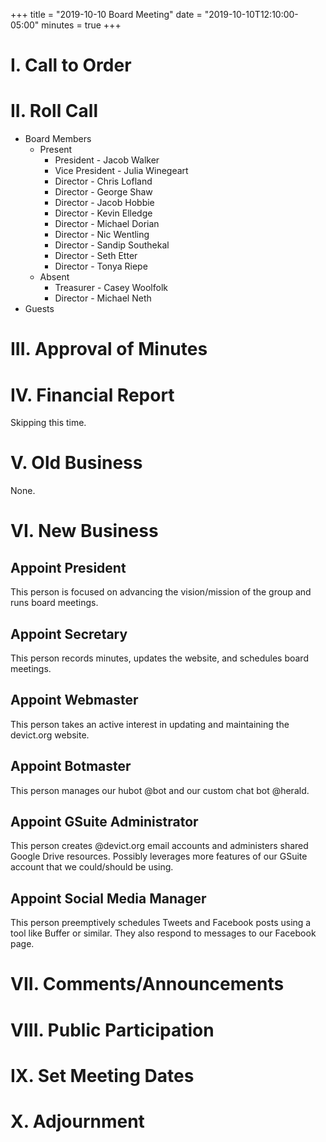 +++
title = "2019-10-10 Board Meeting"
date = "2019-10-10T12:10:00-05:00"
minutes = true
+++

# I. Call to Order

# II. Roll Call
- Board Members
  - Present
     - President - Jacob Walker
     - Vice President - Julia Winegeart
     - Director - Chris Lofland
     - Director - George Shaw
     - Director - Jacob Hobbie
     - Director - Kevin Elledge
     - Director - Michael Dorian
     - Director - Nic Wentling
     - Director - Sandip Southekal
     - Director - Seth Etter
     - Director - Tonya Riepe
  - Absent
     - Treasurer - Casey Woolfolk
     - Director - Michael Neth
- Guests

# III. Approval of Minutes
<!--
- Motion: I move to accept the minutes from our prior meeting as presented.
  - By: Jacob Walker
  - Second: 
  - Result: Passes unopposed.
-->

# IV. Financial Report

Skipping this time.

# V. Old Business

None.

# VI. New Business

## Appoint President
This person is focused on advancing the vision/mission of the group and runs board meetings.

## Appoint Secretary
This person records minutes, updates the website, and schedules board meetings.

## Appoint Webmaster
This person takes an active interest in updating and maintaining the devict.org website.

## Appoint Botmaster
This person manages our hubot @bot and our custom chat bot @herald.

## Appoint GSuite Administrator
This person creates @devict.org email accounts and administers shared Google Drive resources. Possibly leverages more features of our GSuite account that we could/should be using.

## Appoint Social Media Manager
This person preemptively schedules Tweets and Facebook posts using a tool like Buffer or similar. They also respond to messages to our Facebook page.

# VII. Comments/Announcements

# VIII. Public Participation

# IX. Set Meeting Dates

# X. Adjournment

<!--
- Motion: I move that
  - By:
  - Second:
  - Result: Passes unopposed
-->
